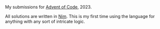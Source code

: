 My submissions for [Advent of Code](https://adventofcode.com), 2023.

All solutions are written in [Nim](https://nim-lang.org/). This is my first time using the language for anything with any
sort of intricate logic.